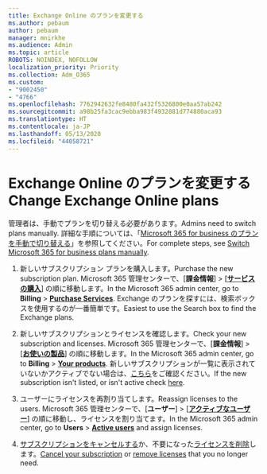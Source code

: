 ```yaml
---
title: Exchange Online のプランを変更する
ms.author: pebaum
author: pebaum
manager: mnirkhe
ms.audience: Admin
ms.topic: article
ROBOTS: NOINDEX, NOFOLLOW
localization_priority: Priority
ms.collection: Adm_O365
ms.custom:
- "9002450"
- "4766"
ms.openlocfilehash: 7762942632fe8480fa432f5326800e0aa57ab242
ms.sourcegitcommit: a98b25fa3cac9ebba983f4932881d774880aca93
ms.translationtype: HT
ms.contentlocale: ja-JP
ms.lasthandoff: 05/13/2020
ms.locfileid: "44058721"
---
```

# <a name="change-exchange-online-plans"></a><span data-ttu-id="2e324-102">Exchange Online のプランを変更する</span><span class="sxs-lookup"><span data-stu-id="2e324-102">Change Exchange Online plans</span></span>

<span data-ttu-id="2e324-103">管理者は、手動でプランを切り替える必要があります。</span><span class="sxs-lookup"><span data-stu-id="2e324-103">Admins need to switch plans manually.</span></span> <span data-ttu-id="2e324-104">詳細な手順については、「[Microsoft 365 for business のプランを手動で切り替える](https://docs.microsoft.com/microsoft-365/commerce/subscriptions/switch-plans-manually?view=o365-worldwide)」を参照してください。</span><span class="sxs-lookup"><span data-stu-id="2e324-104">For complete steps, see [Switch Microsoft 365 for business plans manually](https://docs.microsoft.com/microsoft-365/commerce/subscriptions/switch-plans-manually?view=o365-worldwide).</span></span>

1. <span data-ttu-id="2e324-105">新しいサブスクリプション プランを購入します。</span><span class="sxs-lookup"><span data-stu-id="2e324-105">Purchase the new subscription plan.</span></span> <span data-ttu-id="2e324-106">Microsoft 365 管理センターで、[**課金情報**] > [**[サービスの購入](https://go.microsoft.com/fwlink/p/?linkid=868433)**] の順に移動します。</span><span class="sxs-lookup"><span data-stu-id="2e324-106">In the Microsoft 365 admin center, go to **Billing** > **[Purchase Services](https://go.microsoft.com/fwlink/p/?linkid=868433)**.</span></span> <span data-ttu-id="2e324-107">Exchange のプランを探すには、検索ボックスを使用するのが一番簡単です。</span><span class="sxs-lookup"><span data-stu-id="2e324-107">Easiest to use the Search box to find the Exchange plans.</span></span>

2. <span data-ttu-id="2e324-108">新しいサブスクリプションとライセンスを確認します。</span><span class="sxs-lookup"><span data-stu-id="2e324-108">Check your new subscription and licenses.</span></span> <span data-ttu-id="2e324-109">Microsoft 365 管理センターで、[**課金情報**] > [**[お使いの製品](https://go.microsoft.com/fwlink/p/?linkid=842054)**] の順に移動します。</span><span class="sxs-lookup"><span data-stu-id="2e324-109">In the Microsoft 365 admin center, go to **Billing** > **[Your products](https://go.microsoft.com/fwlink/p/?linkid=842054)**.</span></span> <span data-ttu-id="2e324-110">新しいサブスクリプションが一覧に表示されていないかアクティブでない場合は、[こちら](https://docs.microsoft.com/microsoft-365/commerce/subscriptions/upgrade-to-different-plan#the-upgrade-tab-is-empty)をご確認ください。</span><span class="sxs-lookup"><span data-stu-id="2e324-110">If the new subscription isn't listed, or isn't active check [here](https://docs.microsoft.com/microsoft-365/commerce/subscriptions/upgrade-to-different-plan#the-upgrade-tab-is-empty).</span></span>

3. <span data-ttu-id="2e324-111">ユーザーにライセンスを再割り当てします。</span><span class="sxs-lookup"><span data-stu-id="2e324-111">Reassign licenses to the users.</span></span> <span data-ttu-id="2e324-112">Microsoft 365 管理センターで、[**ユーザー**] > [**[アクティブなユーザー](https://go.microsoft.com/fwlink/p/?linkid=834822)**] の順に移動し、ライセンスを割り当てます。</span><span class="sxs-lookup"><span data-stu-id="2e324-112">In the Microsoft 365 admin center, go to **Users** > **[Active users](https://go.microsoft.com/fwlink/p/?linkid=834822)** and assign licenses.</span></span>

4. <span data-ttu-id="2e324-113">[サブスクリプションをキャンセルする](https://docs.microsoft.com/microsoft-365/commerce/subscriptions/cancel-your-subscription)か、不要になった[ライセンスを削除](https://docs.microsoft.com/microsoft-365/commerce/licenses/buy-licenses)します。</span><span class="sxs-lookup"><span data-stu-id="2e324-113">[Cancel your subscription](https://docs.microsoft.com/microsoft-365/commerce/subscriptions/cancel-your-subscription) or [remove licenses](https://docs.microsoft.com/microsoft-365/commerce/licenses/buy-licenses) that you no longer need.</span></span>
